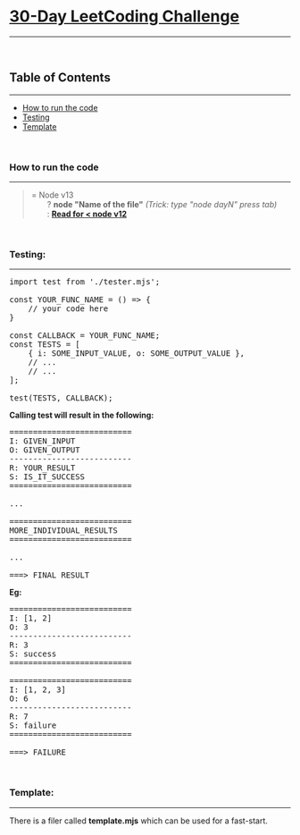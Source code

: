 # [30-Day LeetCoding Challenge](https://leetcode.com/explore/featured/card/30-day-leetcoding-challenge/)
---

<br>

## Table of Contents  
---
- [How to run the code](#how-to-run-the-code)  
- [Testing](#testing)  
- [Template](#template)
 
<br>

### How to run the code
---
>= Node v13 <br>
  ? **node "Name of the file"** *(Trick: type "node dayN" press tab)* <br>
  : [**Read for < node v12**](https://stackoverflow.com/questions/39436322/node-js-syntaxerror-unexpected-token-import#answer-39436580)

<br>

### Testing:
---
<pre>
import test from './tester.mjs';

const YOUR_FUNC_NAME = () => {
    // your code here
}

const CALLBACK = YOUR_FUNC_NAME;
const TESTS = [
    { i: SOME_INPUT_VALUE, o: SOME_OUTPUT_VALUE },
    // ...
    // ...
];

test(TESTS, CALLBACK);
</pre>

**Calling test will result in the following:**
<pre>
==========================
I: GIVEN_INPUT
O: GIVEN_OUTPUT
--------------------------
R: YOUR_RESULT
S: IS_IT_SUCCESS
==========================

...

==========================
MORE_INDIVIDUAL_RESULTS
==========================

...

===> FINAL_RESULT
</pre>
**Eg:**
<pre>
==========================
I: [1, 2]
O: 3
--------------------------
R: 3
S: success
==========================

==========================
I: [1, 2, 3]
O: 6
--------------------------
R: 7
S: failure
==========================

===> FAILURE
</pre>

<br>

### Template:
---
There is a filer called **template.mjs** which can be used for a fast-start.
